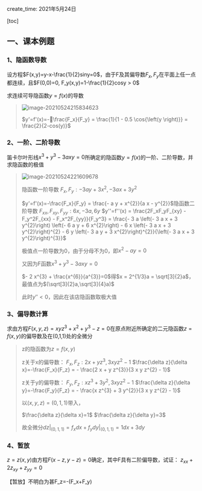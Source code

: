 create_time: 2021年5月24日

[toc]

## 一、课本例题

### 1、隐函数导数

设方程$F(x,y)=y-x-\frac{1}{2}siny=0$，由于F及其偏导数$F_x,F_y$在平面上任一点都连续，且$F(0,0)=0, F_y(x,y)=1-\frac{1}{2}cosy > 0$

求连续可导隐函数$y=f(x)$的导数

> ![image-20210524215834623](C:\Users\lalalala\mathProject\math\华东数学分析\images\隐函数1.png)
>
> $y'=f'(x)=-\frac{F_x}{F_y} = \frac{1}{1 - 0.5 \cos{\left(y \right)}} = \frac{2}{2-cos(y)}$



### 2、一阶、二阶导数

笛卡尔叶形线$x^3+y^3-3axy=0$所确定的隐函数$y=f(x)$的一阶、二阶导数，并求隐函数的极值

> ![image-20210524221609678](C:\Users\lalalala\mathProject\math\华东数学分析\images\隐函数2.png)
>
> 隐函数一阶导数
> $F_x,F_y: - 3 a y + 3 x^{2},- 3 a x + 3 y^{2}$
>
> $y'=f'(x)=-\frac{F_x}{F_y} = \frac{- a y + x^{2}}{a x - y^{2}}$隐函数二阶导数
> $F_{xx},F_{xy},F_{yy}: 6 x,- 3 a,6 y$
> $y''=f''(x) = \frac{2F_xF_yF_{xy} - F_y^2F_{xx} - F_x^2F_{yy}}{F_y^3} = \frac{- 3 a \left(- 3 a x + 3 y^{2}\right) \left(- 6 a y + 6 x^{2}\right) - 6 x \left(- 3 a x + 3 y^{2}\right)^{2} - 6 y \left(- 3 a y + 3 x^{2}\right)^{2}}{\left(- 3 a x + 3 y^{2}\right)^{3}}$
>
> 极值点一阶导数为0，由于分母不为0，即$x^2-ay=0$
>
> 又因为F函数$x^3+y^3-3axy=0$
>
> $- 2 x^{3} + \frac{x^{6}}{a^{3}}=0$得$x = 2^{1/3}a = \sqrt[3]{2}a$，最值点为$(\sqrt[3]{2}a,\sqrt[3]{4}a)$
>
> 此时$y''<0$，因此在该店隐函数取极大值



### 3、偏导数计算

求由方程$F(x,y,z)=xyz^3+x^2+y^3-z=0$在原点附近所确定的二元隐函数$z=f(x,y)$的偏导数及在(0,1,1)处的全微分

> z的隐函数为$z = f(x,y)$
>
> z关于x的偏导数： $F_x,F_z: 2 x + y z^{3},3 x y z^{2} - 1$
> $\frac{\delta z}{\delta x}=-\frac{F_x}{F_z} = - \frac{2 x + y z^{3}}{3 x y z^{2} - 1}$
>
> z关于y的偏导数： $F_y,F_z: x z^{3} + 3 y^{2},3 x y z^{2} - 1$
> $\frac{\delta z}{\delta y}=-\frac{F_y}{F_z} = - \frac{x z^{3} + 3 y^{2}}{3 x y z^{2} - 1}$
>
> 以$(x,y,z)=(0,1,1)$带入，
>
> $\frac{\delta z}{\delta x}=1$
> $\frac{\delta z}{\delta y}=3$
>
> 故全微分$dz|_{(0,1,1)} = f_xdx+ f_ydy|_{(0,1,1)} = 1dx+3dy$



### 4、暂放

$z=z(x,y)$由方程$F(x-z,y-z)=0$确定，其中F具有二阶偏导数，试证： $z_{xx}+2z_{xy}+z_{yy}=0$

【暂放】不明白为甚F_z=-(F_x+F_y)



